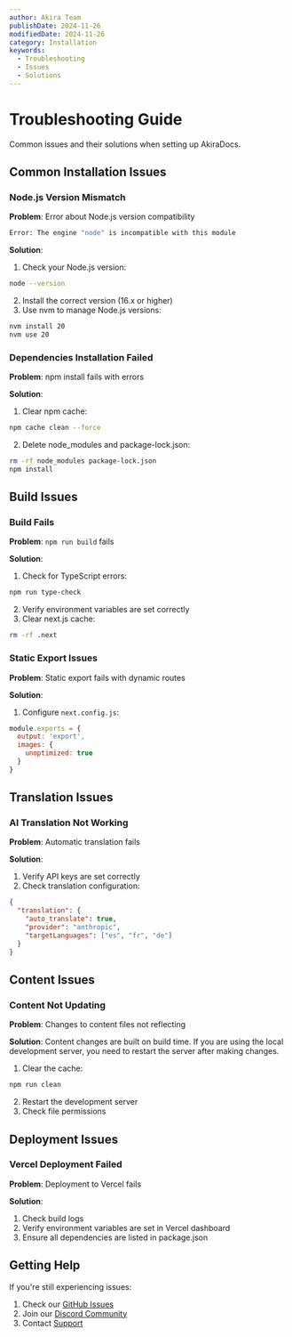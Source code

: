 ```yaml
---
author: Akira Team
publishDate: 2024-11-26
modifiedDate: 2024-11-26
category: Installation
keywords:
  - Troubleshooting
  - Issues
  - Solutions
---
```


# Troubleshooting Guide

Common issues and their solutions when setting up AkiraDocs.

## Common Installation Issues

### Node.js Version Mismatch

**Problem**: Error about Node.js version compatibility
```bash
Error: The engine "node" is incompatible with this module
```

**Solution**:
1. Check your Node.js version:
```bash
node --version
```
2. Install the correct version (16.x or higher)
3. Use nvm to manage Node.js versions:
```bash
nvm install 20
nvm use 20
```

### Dependencies Installation Failed

**Problem**: npm install fails with errors

**Solution**:
1. Clear npm cache:
```bash
npm cache clean --force
```
2. Delete node_modules and package-lock.json:
```bash
rm -rf node_modules package-lock.json
npm install
```

## Build Issues

### Build Fails

**Problem**: `npm run build` fails

**Solution**:
1. Check for TypeScript errors:
```bash
npm run type-check
```
2. Verify environment variables are set correctly
3. Clear next.js cache:
```bash
rm -rf .next
```

### Static Export Issues

**Problem**: Static export fails with dynamic routes

**Solution**:
1. Configure `next.config.js`:
```js
module.exports = {
  output: 'export',
  images: {
    unoptimized: true
  }
}
```

## Translation Issues

### AI Translation Not Working

**Problem**: Automatic translation fails

**Solution**:
1. Verify API keys are set correctly
2. Check translation configuration:
```json
{
  "translation": {
    "auto_translate": true,
    "provider": "anthropic",
    "targetLanguages": ["es", "fr", "de"]
  }
}
```

## Content Issues

### Content Not Updating

**Problem**: Changes to content files not reflecting

**Solution**:
Content changes are built on build time. If you are using the local development server, you need to restart the server after making changes.
1. Clear the cache:
```bash
npm run clean
```
2. Restart the development server
3. Check file permissions

## Deployment Issues

### Vercel Deployment Failed

**Problem**: Deployment to Vercel fails

**Solution**:
1. Check build logs
2. Verify environment variables are set in Vercel dashboard
3. Ensure all dependencies are listed in package.json

## Getting Help

If you're still experiencing issues:

1. Check our [GitHub Issues](https://github.com/Cloud-Code-AI/Akiradocs/issues)
2. Join our [Discord Community](https://discord.gg/zvYZukgeH2)
3. Contact [Support](mailto:saurav.panda@akiradocs.ai)
